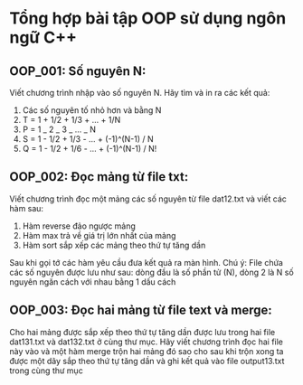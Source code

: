 # Tổng hợp bài tập OOP sử dụng ngôn ngữ C++

## OOP_001: Số nguyên N:

Viết chương trình nhập vào số nguyên N. Hãy tìm và in ra các kết quả:

1. Các số nguyên tố nhỏ hơn và bằng N
2. T = 1 + 1/2 + 1/3 + ... + 1/N
3. P = 1 _ 2 _ 3 _ ... _ N
4. S = 1 - 1/2 + 1/3 - ... + (-1)^(N-1) / N
5. Q = 1 - 1/2 + 1/6 - ... + (-1)^(N-1) / N!

## OOP_002: Đọc mảng từ file txt:

Viết chương trình đọc một mảng các số nguyên từ file dat12.txt và viết các hàm sau:

1. Hàm reverse đảo ngược mảng
2. Hàm max trả về giá trị lớn nhất của mảng
3. Hàm sort sắp xếp các mảng theo thứ tự tăng dần

Sau khi gọi tớ các hàm yêu cầu đưa kết quả ra màn hình.
Chú ý: File chứa các số nguyên được lưu như sau: dòng đầu là số phần tử (N), dòng 2 là N số nguyên ngăn cách với nhau bằng 1 dấu cách

## OOP_003: Đọc hai mảng từ file text và merge:

Cho hai mảng được sắp xếp theo thứ tự tăng dần được lưu trong hai file dat131.txt và dat132.txt ở cùng thư mục. Hãy viết chương trình đọc hai file này vào và một hàm merge trộn hai mảng đó sao cho sau khi trộn xong ta được một dãy sắp theo thứ tự tăng dần và ghi kết quả vào file output13.txt trong cùng thư mục
